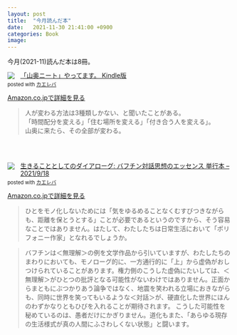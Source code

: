 ```yaml
---
layout: post
title:  "今月読んだ本"
date:   2021-11-30 21:41:00 +0900
categories: Book
image: 
---
```

今月(2021-11)読んだ本は8冊。<br>


<div class="krb-amzlt-box" style="margin-bottom:0px;"><div class="krb-amzlt-image" style="float:left;margin:0px 12px 1px 0px;"><a href="https://www.amazon.co.jp/dp/B0895WZ2BX?&linkCode=li2&tag=peipeipe-22&linkId=c0fd2e6290326f971ff934377df46c8e&language=ja_JP&ref_=as_li_ss_il" target="_blank" rel="nofollow" rel="nofollow"><img border="0" src="//ws-fe.amazon-adsystem.com/widgets/q?_encoding=UTF8&ASIN=B0895WZ2BX&Format= _SL250_&ID=AsinImage&MarketPlace=JP&ServiceVersion=20070822&WS=1&tag=peipeipe-22&language=ja_JP" ></a><img src="https://ir-jp.amazon-adsystem.com/e/ir?t=peipeipe-22&language=ja_JP&l=li2&o=9&a=B0895WZ2BX" width="1" height="1" border="0" alt="" style="border:none !important; margin:0px !important;" /></div><div class="krb-amzlt-info" style="line-height:120%; margin-bottom: 10px"><div class="krb-amzlt-name" style="margin-bottom:10px;line-height:120%"><a href="https://www.amazon.co.jp/dp/B0895WZ2BX?&linkCode=li2&tag=peipeipe-22&linkId=c0fd2e6290326f971ff934377df46c8e&language=ja_JP&ref_=as_li_ss_il" name="amazletlink" target="_blank" rel="nofollow" rel="nofollow">「山奥ニート」やってます。 Kindle版</a><div class="krb-amzlt-powered-date" style="font-size:80%;margin-top:5px;line-height:120%">posted with <a href="https://kaereba.com/wind/" title="amazlet" target="_blank" rel="nofollow" rel="nofollow">カエレバ</a></div></div><div class="krb-amzlt-detail"></div><div class="krb-amzlt-sub-info" style="float: left;"><div class="krb-amzlt-link" style="margin-top: 5px"><a href="https://www.amazon.co.jp/dp/B0895WZ2BX?&linkCode=li2&tag=peipeipe-22&linkId=c0fd2e6290326f971ff934377df46c8e&language=ja_JP&ref_=as_li_ss_il" name="amazletlink" target="_blank" rel="nofollow" rel="nofollow">Amazon.co.jpで詳細を見る</a></div></div></div><div class="krb-amzlt-footer" style="clear: left"></div></div>

<blockquote>
人が変わる方法は3種類しかない、と聞いたことがある。<br/>
「時間配分を変える」「住む場所を変える」「付き合う人を変える」。<br/>
山奥に来たら、その全部が変わる。
</blockquote>


<br/><br/>
<div class="krb-amzlt-box" style="margin-bottom:0px;"><div class="krb-amzlt-image" style="float:left;margin:0px 12px 1px 0px;"><a href="https://www.amazon.co.jp/dp/4000614908?&linkCode=li2&tag=peipeipe-22&linkId=adceaaf477d938dabf19c444e6ae2958&language=ja_JP&ref_=as_li_ss_il" target="_blank" rel="nofollow" rel="nofollow"><img border="0" src="//ws-fe.amazon-adsystem.com/widgets/q?_encoding=UTF8&ASIN=4000614908&Format= _SL250_&ID=AsinImage&MarketPlace=JP&ServiceVersion=20070822&WS=1&tag=peipeipe-22&language=ja_JP" ></a><img src="https://ir-jp.amazon-adsystem.com/e/ir?t=peipeipe-22&language=ja_JP&l=li2&o=9&a=4000614908" width="1" height="1" border="0" alt="" style="border:none !important; margin:0px !important;" /></div><div class="krb-amzlt-info" style="line-height:120%; margin-bottom: 10px"><div class="krb-amzlt-name" style="margin-bottom:10px;line-height:120%"><a href="https://www.amazon.co.jp/dp/4000614908?&linkCode=li2&tag=peipeipe-22&linkId=adceaaf477d938dabf19c444e6ae2958&language=ja_JP&ref_=as_li_ss_il" name="amazletlink" target="_blank" rel="nofollow" rel="nofollow">生きることとしてのダイアローグ: バフチン対話思想のエッセンス 単行本 – 2021/9/18</a><div class="krb-amzlt-powered-date" style="font-size:80%;margin-top:5px;line-height:120%">posted with <a href="https://kaereba.com/wind/" title="amazlet" target="_blank" rel="nofollow" rel="nofollow">カエレバ</a></div></div><div class="krb-amzlt-detail"></div><div class="krb-amzlt-sub-info" style="float: left;"><div class="krb-amzlt-link" style="margin-top: 5px"><a href="https://www.amazon.co.jp/dp/4000614908?&linkCode=li2&tag=peipeipe-22&linkId=adceaaf477d938dabf19c444e6ae2958&language=ja_JP&ref_=as_li_ss_il" name="amazletlink" target="_blank" rel="nofollow" rel="nofollow">Amazon.co.jpで詳細を見る</a></div></div></div><div class="krb-amzlt-footer" style="clear: left"></div></div>

<blockquote>
ひとをモノ化しないためには「気をゆるめることなくむすびつきながらも、距離を保とうとする」ことが必要であるというのですから、そう容易なことではありません。はたして、わたしたちは日常生活において「ポリフォニー作家」となれるでしょうか。
</blockquote>
<blockquote>
バフチンは＜無理解＞の例を文学作品から引いていますが、わたしたちのまわりにおいても、モノローグ的に、一方通行的に「上」から虚偽がおしつけられていることがあります。権力側のこうした虚偽にたいしては、＜無理解＞がひとつの批評となる可能性がないわけではありません。正面からまともにぶつかりあう論争ではなく、地震を笑われる立場におきながらも、同時に世界を笑ってもいるような＜対話＞が、硬直化した世界にほんのわずかなりともひびを入れることが期待されます。
こうした可能性を秘めているのは、愚者だけにかぎりません。道化もまた、「あらゆる現存の生活様式が真の人間にふさわしくない状態」と闘います。
</blockquote>

